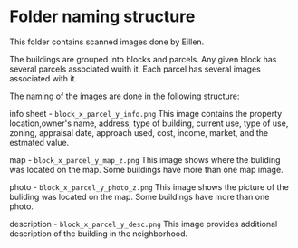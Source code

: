 # Folder naming structure
This folder contains scanned images done by Eillen.

The buildings are grouped into blocks and parcels.
Any given block has several parcels associated wuith
it. Each parcel has several images associated with it.


The naming of the images are done in the following structure:

info sheet - `block_x_parcel_y_info.png` 
This image contains the property location,owner's name, address, type of building,
current use, type of use, zoning, appraisal date, approach used, cost, income,
market, and the estmated value.

map - `block_x_parcel_y_map_z.png`
This image shows where the buliding was located on the map. Some buildings have more
than one map image.

photo - `block_x_parcel_y_photo_z.png`
This image shows the picture of the buliding was located on the map. Some buildings 
have more than one photo.

description - `block_x_parcel_y_desc.png`
This image provides additional description of the building in the neighborhood. 
